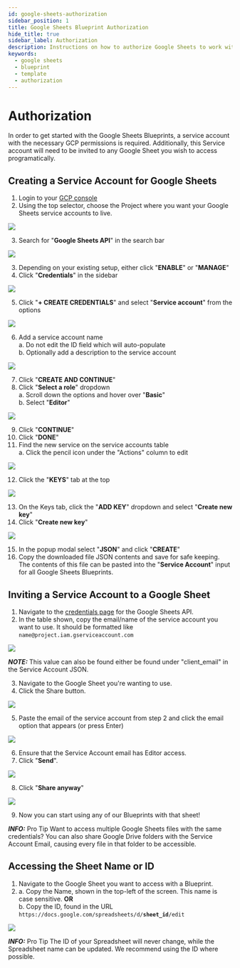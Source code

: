 ```yaml
---
id: google-sheets-authorization
sidebar_position: 1
title: Google Sheets Blueprint Authorization
hide_title: true
sidebar_label: Authorization
description: Instructions on how to authorize Google Sheets to work with Shipyard's low-code Google Sheets templates.
keywords:
  - google sheets
  - blueprint
  - template
  - authorization
---
```


#  Authorization

In order to get started with the Google Sheets Blueprints, a service account with the necessary GCP permissions is required. Additionally, this Service account will need to be invited to any Google Sheet you wish to access programatically.

## Creating a Service Account for Google Sheets

1. Login to your [GCP console](https://console.cloud.google.com/)  
2. Using the top selector, choose the Project where you want your Google Sheets service accounts to live.
 
![](https://cdn.sanity.io/images/2xyydva6/production/54bfac0aa4bd528b56ef88940946b91c2c119c2c-1634x86.png?w=450)

3. Search for "**Google Sheets API**" in the search bar  

![](https://cdn.sanity.io/images/2xyydva6/production/572f61ada00a8be3a5075e242721380ce8ca5fee-594x129.png?w=450)

3. Depending on your existing setup, either click "**ENABLE**" or "**MANAGE**"
4. Click "**Credentials**" in the sidebar  

![](https://cdn.sanity.io/images/2xyydva6/production/7ae707872b14ae6478fc0b8cb5ad7e071885e60a-265x229.png?w=450)

5. Click "**+ CREATE CREDENTIALS**" and select "**Service account**" from the options  

![](https://cdn.sanity.io/images/2xyydva6/production/c7cde0355f789ade9476d59c55c320c8b0adf8b0-455x168.png?w=450)

6. Add a service account name  
	a. Do not edit the ID field which will auto-populate  
	b. Optionally add a description to the service account  

![](https://cdn.sanity.io/images/2xyydva6/production/8c9427d4f404f20701928e58592041b8630b2db3-541x352.png?w=450)

7. Click "**CREATE AND CONTINUE**"  
8. Click "**Select a role**" dropdown  
	a. Scroll down the options and hover over "**Basic**"  
	b. Select "**Editor**"  

![](https://cdn.sanity.io/images/2xyydva6/production/9d73bd6bba313531f225bba75b9707582279a30d-554x332.png?w=450)

9. Click "**CONTINUE**"  
10. Click "**DONE**"  
11. Find the new service on the service accounts table  
	a. Click the pencil icon under the "Actions" column to edit

![](https://cdn.sanity.io/images/2xyydva6/production/950c4edef15e3f322ba1eb3a10261b86ced1b44c-988x112.png?w=450)

12. Click the "**KEYS**" tab  at the top

![](https://cdn.sanity.io/images/2xyydva6/production/d71521ea0442c30858dfdcf813340a07f2bc5b48-477x55.png?w=450)

13. On the Keys tab, click the "**ADD KEY**" dropdown  and select "**Create new key**"
14. Click "**Create new key**"  

![](https://cdn.sanity.io/images/2xyydva6/production/ea6a61dd90c015952071b1f9e2f0dae0569938e7-183x130.png?w=450)

15. In the popup modal select "**JSON**"  and click "**CREATE**"
16. Copy the downloaded file JSON contents and save for safe keeping. The contents of this file can be pasted into the "**Service Account**" input for all Google Sheets Blueprints.

## Inviting a Service Account to a Google Sheet

1. Navigate to the [credentials page](https://console.cloud.google.com/apis/api/sheets.googleapis.com/credentials) for the Google Sheets API. 
2. In the table shown, copy the email/name of the service account you want to use. It should be formatted like `name@project.iam.gserviceaccount.com`

![](https://cdn.sanity.io/images/2xyydva6/production/950c4edef15e3f322ba1eb3a10261b86ced1b44c-988x112.png?w=450)

**_NOTE:_** This value can also be found either be found under "client_email" in the Service Account JSON.

3. Navigate to the Google Sheet you're wanting to use.
4. Click the Share button.

![](https://cdn.sanity.io/images/2xyydva6/production/3198ab679c9cbc653bb911beecf87e7223a66292-1268x121.png?w=450)

5. Paste the email of the service account from step 2 and click the email option that appears (or press Enter)  

![](https://cdn.sanity.io/images/2xyydva6/production/c7b0e8b7fdbf42765805de26858dbcd0dcc2e7e3-669x409.png?w=450)

6. Ensure that the Service Account email has Editor access.
7. Click "**Send**".

![](https://cdn.sanity.io/images/2xyydva6/production/40077ab85b73526b965fe5969590ae4606c86bfa-665x473.png?w=450)

8. Click "**Share anyway**"  

![](https://cdn.sanity.io/images/2xyydva6/production/03140e2248d816b73e1643cf27f1352f37da5a85-405x253.png?w=450)

9. Now you can start using any of our Blueprints with that sheet!

**_INFO:_** Pro Tip
Want to access multiple Google Sheets files with the same credentials? You can also share Google Drive folders with the Service Account Email, causing every file in that folder to be accessible.


## Accessing the Sheet Name or ID
1. Navigate to the Google Sheet you want to access with a Blueprint. 
2. a. Copy the Name, shown in the top-left of the screen. This name is case sensitive.  **OR**  
b. Copy the ID, found in the URL `https://docs.google.com/spreadsheets/d/`**`sheet_id`**`/edit`

![](https://cdn.sanity.io/images/2xyydva6/production/740695fa050a34ee45e8b1c8883b0a1cc9862820-773x99.png?w=450)

**_INFO:_** Pro Tip
The ID of your Spreadsheet will never change, while the Spreadsheet name can be updated. We recommend using the ID where possible.
